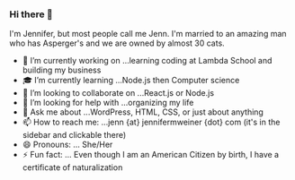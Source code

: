 ### Hi there 👋

I'm Jennifer, but most people call me Jenn. I'm married to an amazing man who has Asperger's and we are owned by almost 30 cats.

- 💪 I’m currently working on ...learning coding at Lambda School and building my business
- 🎓 I’m currently learning ...Node.js then Computer science
- 🤝 I’m looking to collaborate on ...React.js or Node.js
- 🤔 I’m looking for help with ...organizing my life
- 💬 Ask me about ...WordPress, HTML, CSS, or just about anything
- 📫 How to reach me: ...jenn {at} jennifermweiner {dot} com (it's in the sidebar and clickable there)
- 😄 Pronouns: ... She/Her
- ⚡ Fun fact: ... Even though I am an American Citizen by birth, I have a certificate of naturalization

